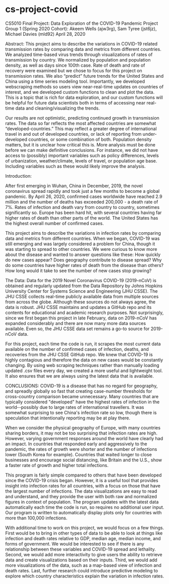 # cs-project-covid

CS5010 Final Project: Data Exploration of the COVID-19 Pandemic
Project Group 1 (Spring 2020 Cohort): Akeem Wells (ajw3rg), Sam Tyree (jst6jz), Michael Davies (mld92)
April 28, 2020

Abstract:
This project aims to describe the variations in COVID-19 related transmission rates by comparing data and metrics from different countries. We analyzed time-based virus trends through visualizations of rates of transmission by country. We normalized by population and population density, as well as days since 100th case. Rate of death and rate of recovery were examined but we chose to focus for this project on transmission rates. We also “predict” future trends for the United States and China using a time series modeling tool. Importantly, we developed webscraping methods so users view near-real-time updates on countries of interest, and we developed custom functions to clean and plot the data. This is a topic that is rich for data exploration, and our custom functions will be helpful for future data scientists both in terms of accessing near real-time data and cleaning/visualizing the trends.

Our results are not optimistic, predicting continued growth in transmission rates. The data so far reflects the most affected countries are somewhat “developed-countries.” This may reflect a greater degree of international travel in and out of developed countries, or lack of reporting from under-developed countries, or some combination of both. Population density matters, but it is unclear how critical this is. More analysis must be done before we can make definitive conclusions. For instance, we did not have access to (possibly) important variables such as policy differences, levels of urbanization, weather/climate, levels of travel, or population age base. Including variables such as these would likely improve the analysis.

Introduction:

After first emerging in Wuhan, China in December, 2019, the novel coronavirus spread rapidly and took just a few months to become a global pandemic. By April 26, 2020, confirmed cases worldwide have reached 2.9 million and the number of deaths has exceeded 200,000 - a death rate of 7%. Rates of infection and death vary from country to country, sometimes significantly so. Europe has been hard hit, with several countries having far higher rates of death than other parts of the world. The United States has the highest overall number of confirmed cases.

This project aims to describe the variations in infection rates by comparing data and metrics from different countries. When we began, COVID-19 was still emerging and was largely considered a problem for China, though it was starting to spread to other countries. We were curious to know more about the disease and wanted to answer questions like these: How quickly do new cases appear? Does geography contribute to disease spread? Why do some countries have higher rates of death from the disease than others? How long would it take to see the number of new cases stop growing?

The Data:
Data for the 2019 Novel Coronavirus COVID-19 (2019-nCoV) is obtained and regularly updated from the Data Repository by Johns Hopkins University Center for Systems Science and Engineering (JHU CSSE). The JHU CSSE collects real-time publicly available data from multiple sources from across the globe. Although these sources do not always agree, the data is robust. JHU CSSE maintains and updates a GitHub repo and its contents for educational and academic research purposes. Not surprisingly, since we first began this project in late February, data on 2019-nCoV has expanded considerably and there are now many more data sources available. Even so, the JHU CSSE data set remains a go-to source for 2019-nCoV data.

For this project, each time the code is run, it scrapes the most current data available on the number of confirmed cases of infection, deaths, and recoveries from the JHU CSSE GitHub repo. We knew that COVID-19 is highly contagious and therefore the data on new cases would be constantly changing. By using web scraping techniques rather than manually loading updated .csv files every day, we created a more useful and lightweight tool. It also ensures that we are always using the latest data that is available.

CONCLUSIONS:
COVID-19 is a disease that has no regard for geography, and spreadly globally so fast that creating case-number thresholds for cross-country comparison became unnecessary. Many countries that are typically considered "developed" have the highest rates of infection in the world--possibly due to large rates of international travellers. It was somewhat surprising to see China's infection rate so low, though there is speculation that intentionally reporting may be at play there.

When we consider the physical geography of Europe, with many countries sharing borders, it may not be too surprising that infection rates are high. However, varying government responses around the world have clearly had an impact. In countries that responded early and aggressively to the pandemic, the rates of growth were shorter and the number of infections lower (South Korea for example). Countries that waited longer to close businesses and encourage social distancing, like Britain and the U.S., show a faster rate of growth and higher total infections.

This program is fairly simple compared to others that have been developed since the COVID-19 crisis began. However, it is a useful tool that provides insight into infection rates for all countries, with a focus on those that have the largest number of infections. The data visualizations are easy to read and understand, and they provide the user with both raw and normalized figures in context of population. The program updates with the latest data automatically each time the code is run, so requires no additional user input. Our program is written to automatically display plots only for countries with more than 100,000 infections.

With additional time to work on this project, we would focus on a few things. First would be to bring in other types of data to be able to look at things like infection and death rates relative to GDP, median age, median income, and forms of government. We would be interested to see if there is any relationship between these variables and COVID-19 spread and lethality. Second, we would add more interactivity to give users the ability to retrieve data and create visualizations based on their inputs. Third, we would add more visualizations of the data, such as a map-based view of infection and death rates. Last, further research could introduce predictive modeling to explore which country characteristics explain the variation in infection rates.
